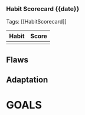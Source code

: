 ### Habit Scorecard {{date}}

Tags: [[HabitScorecard]]


| Habit | Score |
| ----- | ----- |
|       |       |

## Flaws


## Adaptation


# GOALS
